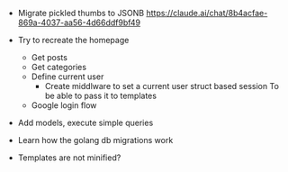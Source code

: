 * Migrate pickled thumbs to JSONB
  https://claude.ai/chat/8b4acfae-869a-4037-aa56-4d66ddf9bf49
  
* Try to recreate the homepage
    * Get posts
    * Get categories
    * Define current user
      * Create middlware to set a current user struct based session
        To be able to pass it to templates
    * Google login flow

* Add models, execute simple queries
* Learn how the golang db migrations work
* Templates are not minified?